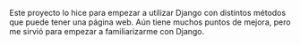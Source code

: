 Este proyecto lo hice para empezar a utilizar Django con distintos métodos que puede tener una página web. Aún tiene muchos puntos de mejora, pero me sirvió para empezar a familiarizarme con Django.

